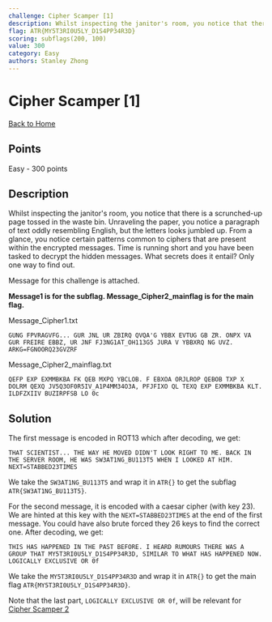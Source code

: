 ```yaml
---
challenge: Cipher Scamper [1]
description: Whilst inspecting the janitor's room, you notice that there is a scrunched-up page tossed in the waste bin. Unraveling the paper, you notice a paragraph of text oddly resembling English, but the letters looks jumbled up. From a glance, you notice certain patterns common to ciphers that are present within the encrypted messages. Time is running short and you have been tasked to decrypt the hidden messages. What secrets does it entail? Only one way to find out.\nMessage for this challenge is attached. \n**Message1 is for the subflag. Message_Cipher2_mainflag is for the main flag.**
flag: ATR{MY5T3RI0U5LY_D1S4PP34R3D}
scoring: subflags(200, 100)
value: 300
category: Easy
authors: Stanley Zhong
---
```


# Cipher Scamper [1]

[Back to Home](../../README.md)

## Points

Easy - 300 points

## Description

Whilst inspecting the janitor's room, you notice that there is a scrunched-up page tossed in the waste bin. Unraveling the paper, you notice a paragraph of text oddly resembling English, but the letters looks jumbled up. From a glance, you notice certain patterns common to ciphers that are present within the encrypted messages. Time is running short and you have been tasked to decrypt the hidden messages. What secrets does it entail? Only one way to find out.

Message for this challenge is attached. 

**Message1 is for the subflag. Message_Cipher2_mainflag is for the main flag.**

Message_Cipher1.txt
```plaintext
GUNG FPVRAGVFG... GUR JNL UR ZBIRQ QVQA'G YBBX EVTUG GB ZR. ONPX VA GUR FREIRE EBBZ, UR JNF FJ3NG1AT_OH113G5 JURA V YBBXRQ NG UVZ. ARKG=FGNOORQ23GVZRF
```

Message_Cipher2_mainflag.txt
```plaintext
QEFP EXP EXMMBKBA FK QEB MXPQ YBCLOB. F EBXOA ORJLROP QEBOB TXP X DOLRM QEXQ JV5Q3OF0R5IV_A1P4MM34O3A, PFJFIXO QL TEXQ EXP EXMMBKBA KLT. ILDFZXIIV BUZIRPFSB LO 0c
```

## Solution

The first message is encoded in ROT13 which after decoding, we get:
```
THAT SCIENTIST... THE WAY HE MOVED DIDN'T LOOK RIGHT TO ME. BACK IN THE SERVER ROOM, HE WAS SW3AT1NG_BU113T5 WHEN I LOOKED AT HIM. NEXT=STABBED23TIMES
```

We take the `SW3AT1NG_BU113T5` and wrap it in `ATR{}` to get the subflag `ATR{SW3AT1NG_BU113T5}`.

For the second message, it is encoded with a caesar cipher (with key 23). We are hinted at this key with the `NEXT=STABBED23TIMES` at the end of the first message. You could have also brute forced they 26 keys to find the correct one. After decoding, we get:
```
THIS HAS HAPPENED IN THE PAST BEFORE. I HEARD RUMOURS THERE WAS A GROUP THAT MY5T3RI0U5LY_D1S4PP34R3D, SIMILAR TO WHAT HAS HAPPENED NOW. LOGICALLY EXCLUSIVE OR 0f
```

We take the `MY5T3RI0U5LY_D1S4PP34R3D` and wrap it in `ATR{}` to get the main flag `ATR{MY5T3RI0U5LY_D1S4PP34R3D}`.

Note that the last part, `LOGICALLY EXCLUSIVE OR 0f`, will be relevant for [Cipher Scamper 2](../../medium/cipher_scamper_2/README.md)
